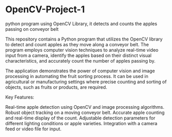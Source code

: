 # OpenCV-Project-1
python program using OpenCV Library, it detects and counts the apples passing on conveyor belt 

This repository contains a Python program that utilizes the OpenCV library to detect and count apples as they move along a conveyor belt. The program employs computer vision techniques to analyze real-time video input from a camera, identify the apples based on their distinct visual characteristics, and accurately count the number of apples passing by.

The application demonstrates the power of computer vision and image processing in automating the fruit sorting process. It can be used in agricultural or manufacturing settings where precise counting and sorting of objects, such as fruits or products, are required.

Key Features:

Real-time apple detection using OpenCV and image processing algorithms.
Robust object tracking on a moving conveyor belt.
Accurate apple counting and real-time display of the count.
Adjustable detection parameters for different lighting conditions or apple varieties.
Integration with a camera feed or video file for input.
